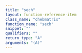 ```yaml
---
title: "sech"
layout: function-reference-item
class_name: "chebmatrix"
function_name: "sech"
snippet: ""
qualifiers: ""
return_type: "A"
arguments: "(A)"
---
```


<pre class="help-text"></pre>